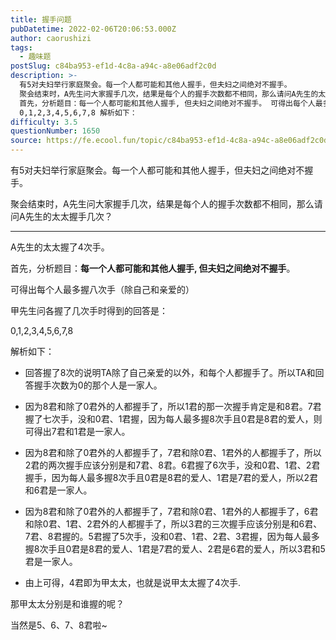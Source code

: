 ```yaml
---
title: 握手问题
pubDatetime: 2022-02-06T20:06:53.000Z
author: caorushizi
tags:
  - 趣味题
postSlug: c84ba953-ef1d-4c8a-a94c-a8e06adf2c0d
description: >-
  有5对夫妇举行家庭聚会。每一个人都可能和其他人握手，但夫妇之间绝对不握手。
  聚会结束时，A先生问大家握手几次，结果是每个人的握手次数都不相同，那么请问A先生的太太握手几次？ A先生的太太握了4次手。
  首先，分析题目：每一个人都可能和其他人握手, 但夫妇之间绝对不握手。 可得出每个人最多握八次手（除自己和亲爱的） 甲先生问各握了几次手时得到的回答是：
  0,1,2,3,4,5,6,7,8 解析如下：
difficulty: 3.5
questionNumber: 1650
source: https://fe.ecool.fun/topic/c84ba953-ef1d-4c8a-a94c-a8e06adf2c0d
---
```


有5对夫妇举行家庭聚会。每一个人都可能和其他人握手，但夫妇之间绝对不握手。

聚会结束时，A先生问大家握手几次，结果是每个人的握手次数都不相同，那么请问A先生的太太握手几次？

---

A先生的太太握了4次手。

首先，分析题目：**每一个人都可能和其他人握手, 但夫妇之间绝对不握手**。

可得出每个人最多握八次手（除自己和亲爱的）

甲先生问各握了几次手时得到的回答是：

0,1,2,3,4,5,6,7,8

解析如下：

- 回答握了8次的说明TA除了自己亲爱的以外，和每个人都握手了。所以TA和回答握手次数为0的那个人是一家人。

- 因为8君和除了0君外的人都握手了，所以1君的那一次握手肯定是和8君。7君握了七次手，没和0君、1君握，因为每人最多握8次手且0君是8君的爱人，则可得出7君和1君是一家人。

- 因为8君和除了0君外的人都握手了，7君和除0君、1君外的人都握手了，所以2君的两次握手应该分别是和7君、8君。6君握了6次手，没和0君、1君、2君握手，因为每人最多握8次手且0君是8君的爱人、1君是7君的爱人，所以2君和6君是一家人。

- 因为8君和除了0君外的人都握手了，7君和除0君、1君外的人都握手了，6君和除0君、1君、2君外的人都握手了，所以3君的三次握手应该分别是和6君、7君、8君握的。5君握了5次手，没和0君、1君、2君、3君握，因为每人最多握8次手且0君是8君的爱人、1君是7君的爱人、2君是6君的爱人，所以3君和5君是一家人。

- 由上可得，4君即为甲太太，也就是说甲太太握了4次手.

那甲太太分别是和谁握的呢？

当然是5、6、7、8君啦~

